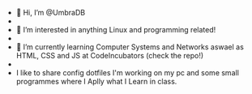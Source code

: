 - 👋 Hi, I’m @UmbraDB
- 
- 👀 I’m interested in anything Linux and programming related!
- 
- 🌱 I’m currently learning Computer Systems and Networks aswael as HTML, CSS and JS at CodeIncubators (check the repo!)
-
- I like to share config dotfiles I'm working on my pc and some small programmes where I Aplly what I Learn in class.
<!---
UmbraDB/UmbraDB is a ✨ special ✨ repository because its `README.md` (this file) appears on your GitHub profile.
You can click the Preview link to take a look at your changes.
--->
